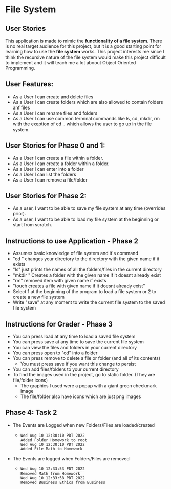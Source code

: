 # File System

## User Stories

This application is made to mimic the **functionality of a file system**.
There is no real target audience for this project, 
but it is a good starting point for learning how to use the **file system** works.
This project interests me since I think the recursive nature of the file system would make 
this project difficult to implement and it will teach me a lot aboout Object Oriented Programming.


## User Features:
 - As a User I can create and delete files
 - As a User I can create folders which are also allowed to contain folders anf files
 - As a User I can rename files and folders
 - As a User I can use common terminal commands like ls, cd, mkdir, rm with the exeption of cd .. which allows the user to go up in the file system.

## User Stories for Phase 0 and 1:
- As a User I can create a file within a folder.
- As a User I can create a folder within a folder.
- As a User I can enter into a folder
- As a User I can list the folders
- As a User I can remove a file/folder

## User Stories for Phase 2:
- As a user, I want to be able to save my file system at any time (overrides prior).
- As a user, I want to be able to load my file system at the beginning or start from scratch.


## Instructions to use Application - Phase 2
- Assumes basic knowledge of file system and it's command
- "cd <FolderName>" changes your directory to the directory with the given name if it exists
- "ls" just prints the names of all the folders/files in the current directory
- "mkdir <FolderName>" Creates a folder with the given name if it doesnt already exist
- "rm" <ItemName> removed item with given name if exists
- "touch <FileName> creates a file with given name if it doesnt already exist"
- Select 1 at the beginning of the program to load a file system or 2 to create a new file system
- Write "save" at any moment to write the current file system to the saved file system

## Instructions for Grader - Phase 3

 - You can press load at any time to load a saved file system
 - You can press save at any time to save the current file system
 - You can view the files and folders in your current directory
 - You can press open to "cd" into a folder
 - You can press remove to delete a file or folder (and all of its contents)
   - You must press save if you want this change to persist
 - You can add files/folders to your current directory
 - To find the images used in the project, go to static folder. (They are file/folder icons)
    - The graphics I used were a popup with a giant green checkmark image
    - The file/folder also have icons which are just png images

## Phase 4: Task 2
- The Events are Logged when new Folders/Files are loaded/created
  - ```
    Wed Aug 10 12:30:10 PDT 2022
    Added Folder Homework to root
    Wed Aug 10 12:30:10 PDT 2022
    Added File Math to Homework
    ``` 
- The Events are logged when Folders/Files are removed
  - ```
    Wed Aug 10 12:33:53 PDT 2022
    Removed Math from Homework
    Wed Aug 10 12:33:58 PDT 2022
    Removed Business Ethics from Business
    ```